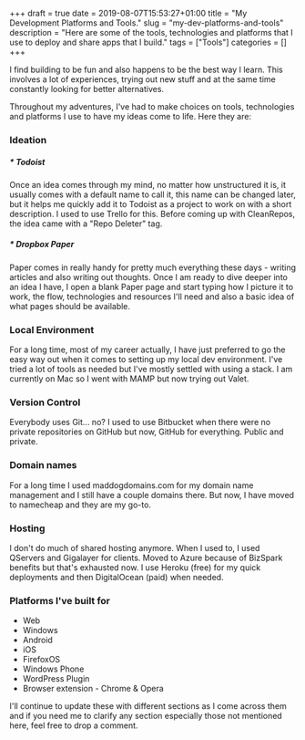 +++
draft = true
date = 2019-08-07T15:53:27+01:00
title = "My Development Platforms and Tools."
slug = "my-dev-platforms-and-tools"
description = "Here are some of the tools, technologies and platforms that I use to deploy and share apps that I build."
tags = ["Tools"]
categories = []
+++

I find building to be fun and also happens to be the best way I learn. This involves a lot of experiences, trying out new stuff and at the same time constantly looking for better alternatives.

Throughout my adventures, I've had to make choices on tools, technologies and platforms I use to have my ideas come to life. Here they are:

### Ideation
##### * Todoist
Once an idea comes through my mind, no matter how unstructured it is, it usually comes with a default name to call it, this name can be changed later, but it helps me quickly add it to Todoist as a project to work on with a short description. I used to use Trello for this. Before coming up with CleanRepos, the idea came with a "Repo Deleter" tag.

##### * Dropbox Paper

Paper comes in really handy for pretty much everything these days - writing articles and also writing out thoughts. Once I am ready to dive deeper into an idea I have, I open a blank Paper page and start typing how I picture it to work, the flow, technologies and resources I'll need and also a basic idea of what pages should be available.


### Local Environment
For a long time, most of my career actually, I have just preferred to go the easy way out when it comes to setting up my local dev environment. I've tried a lot of tools as needed but I've mostly settled with using a stack. I am currently on Mac so I went with MAMP but now trying out Valet.

### Version Control

Everybody uses Git... no? I used to use Bitbucket when there were no private repositories on GitHub but now, GitHub for everything. Public and private.

### Domain names

For a long time I used maddogdomains.com for my domain name management and I still have a couple domains there. But now, I have moved to namecheap and they are my go-to.

### Hosting

I don't do much of shared hosting anymore. When I used to, I used QServers and Gigalayer for clients. Moved to Azure because of BizSpark benefits but that's exhausted now. I use Heroku (free) for my quick deployments and then DigitalOcean (paid) when needed.

### Platforms I've built for

* Web
* Windows
* Android
* iOS
* FirefoxOS
* Windows Phone
* WordPress Plugin
* Browser extension - Chrome & Opera

I'll continue to update these with different sections as I come across them and if you need me to clarify any section especially those not mentioned here, feel free to drop a comment.